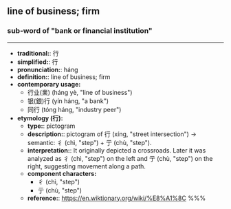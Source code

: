 ## line of business; firm
### sub-word of "bank or financial institution"
---
- **traditional:**: 行
- **simplified:**: 行
- **pronunciation:**: háng
- **definition:**: line of business; firm
- **contemporary usage:**
  - 行业(業) (háng yè, "line of business")
  - 银(銀)行 (yín háng, "a bank")
  - 同行 (tóng háng, "industry peer")
- **etymology (行):**
  - **type:**: pictogram
  - **description:**: pictogram of 行 (xíng, "street intersection") → semantic: 彳 (chì, "step") + 亍 (chù, "step").
  - **interpretation:**: It originally depicted a crossroads. Later it was analyzed as 彳 (chì, "step") on the left and 亍 (chù, "step") on the right, suggesting movement along a path.
  - **component characters:**
    - 彳 (chì, "step")
    - 亍 (chù, "step")
  - **reference:**: https://en.wiktionary.org/wiki/%E8%A1%8C
%%%
